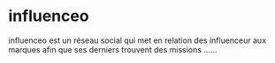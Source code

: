 # influenceo
influenceo est un réseau social qui met en relation des influenceur aux marques afin que ses derniers trouvent des missions ......
